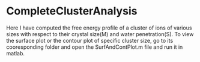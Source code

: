 # CompleteClusterAnalysis
Here I have computed the free energy profile of a cluster of ions of various sizes with respect to their crystal size(M) and water penetration(S). To view the surface plot or the contour plot of specific cluster size, go to its cooresponding folder and open the SurfAndContPlot.m file and run it in matlab.
